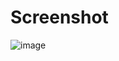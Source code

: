 # Screenshot 

![image](https://github.com/user-attachments/assets/a628cf8a-1923-4389-92e5-05c8c5b2e6b1)
